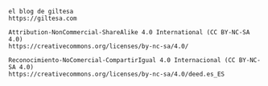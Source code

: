 
    el blog de giltesa
    https://giltesa.com

    Attribution-NonCommercial-ShareAlike 4.0 International (CC BY-NC-SA 4.0)
    https://creativecommons.org/licenses/by-nc-sa/4.0/

    Reconocimiento-NoComercial-CompartirIgual 4.0 Internacional (CC BY-NC-SA 4.0)
    https://creativecommons.org/licenses/by-nc-sa/4.0/deed.es_ES
